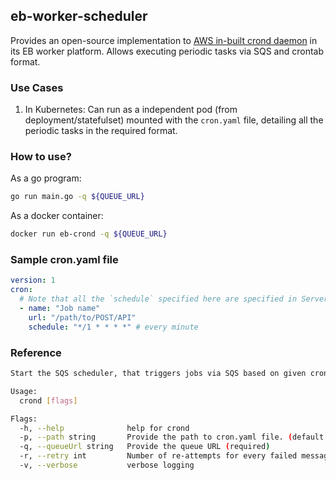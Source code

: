 ## eb-worker-scheduler

Provides an open-source implementation to [AWS in-built crond daemon](https://docs.aws.amazon.com/elasticbeanstalk/latest/dg/using-features-managing-env-tiers.html#worker-periodictasks) in its EB worker platform.
Allows executing periodic tasks via SQS and crontab format.

### Use Cases

1. In Kubernetes: Can run as a independent pod (from deployment/statefulset) mounted with the `cron.yaml` file, detailing all the periodic tasks in the required format.

### How to use?

As a go program:

```bash
go run main.go -q ${QUEUE_URL}
```

As a docker container:

```bash
docker run eb-crond -q ${QUEUE_URL}
```

### Sample cron.yaml file

```yaml
version: 1
cron:
  # Note that all the `schedule` specified here are specified in Server Time
  - name: "Job name"
    url: "/path/to/POST/API"
    schedule: "*/1 * * * *" # every minute
```

### Reference

```bash
Start the SQS scheduler, that triggers jobs via SQS based on given crontab

Usage:
  crond [flags]

Flags:
  -h, --help              help for crond
  -p, --path string       Provide the path to cron.yaml file. (default "cron.yaml")
  -q, --queueUrl string   Provide the queue URL (required)
  -r, --retry int         Number of re-attempts for every failed message push (default 3)
  -v, --verbose           verbose logging
```
